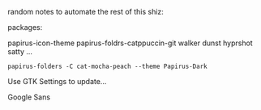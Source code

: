 random notes to automate the rest of this shiz:

packages:

papirus-icon-theme
papirus-foldrs-catppuccin-git
walker
dunst
hyprshot
satty
...

`papirus-folders -C cat-mocha-peach --theme Papirus-Dark`

Use GTK Settings to update...

Google Sans
